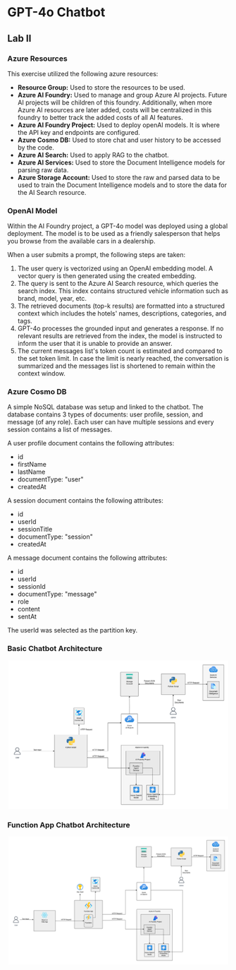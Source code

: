 # GPT-4o Chatbot

## Lab II
### Azure Resources
This exercise utilized the following azure resources:

<ul>
    <li><b>Resource Group:</b> Used to store the resources to be used.</li>
    <li><b>Azure AI Foundry:</b> Used to manage and group Azure AI projects. 
        Future AI projects will be children of this foundry. 
        Additionally, when more Azure AI resources are later added, costs will be 
        centralized in this foundry to better track the added costs of 
        all AI features.</li>
    <li><b>Azure AI Foundry Project:</b> Used to deploy openAI models.
        It is where the API key and endpoints are configured.</li>
    <li><b>Azure Cosmo DB:</b> Used to store chat and user history to be accessed by the code.</li>
    <li><b>Azure AI Search:</b> Used to apply RAG to the chatbot.</li>
    <li><b>Azure AI Services:</b> Used to store the Document Intelligence models for parsing raw data.</li>
    <li><b>Azure Storage Account:</b> Used to store the raw and parsed data to be used to train the Document Intelligence models and to store the data for the AI Search resource.</li>
</ul>

### OpenAI Model
Within the AI Foundry project, a GPT-4o model was deployed using a global deployment. The model is to be used as a friendly salesperson that helps you browse from the available cars in a dealership.

When a user submits a prompt, the following steps are taken:
<ol>
  <li>The user query is vectorized using an OpenAI embedding model. A vector query is then generated using the created embedding.</li>
  <li>The query is sent to the Azure AI Search resource, which queries the search index. This index contains structured vehicle information such as brand, model, year, etc.</li>
  <li>The retrieved documents (top-k results) are formatted into a structured context which includes the hotels' names, descriptions, categories, and tags.</li>
  <li>GPT-4o processes the grounded input and generates a response. If no relevant results are retrieved from the index, the model is instructed to inform the user that it is unable to provide an answer.</li>
  <li>The current messages list's token count is estimated and compared to the set token limit. In case the limit is nearly reached, the conversation is summarized and the messages list is shortened to remain within the context window.</li>
</ol>

### Azure Cosmo DB
A simple NoSQL database was setup and linked to the chatbot. The database contains 3 types of documents: user profile, session, and message (of any role). Each user can have multiple sessions and every session contains a list of messages.

A user profile document contains the following attributes:
<ul>
  <li>id</li>
  <li>firstName</li>
  <li>lastName</li>
  <li>documentType: "user"</li>
  <li>createdAt</li>
</ul>

A session document contains the following attributes:
<ul>
  <li>id</li>
  <li>userId</li>
  <li>sessionTitle</li>
  <li>documentType: "session"</li>
  <li>createdAt</li>
</ul>

A message document contains the following attributes:
<ul>
  <li>id</li>
  <li>userId</li>
  <li>sessionId</li>
  <li>documentType: "message"</li>
  <li>role</li>
  <li>content</li>
  <li>sentAt</li>
</ul>

The userId was selected as the partition key.


### Basic Chatbot Architecture
<p align="center">
  <img src="Chatbot Architecture v1.2.png" alt="Description" width="500"/>
</p>

### Function App Chatbot Architecture
<p align="center">
  <img src="Function App Chatbot Architecture v1.2.png" alt="Description" width="500"/>
</p>